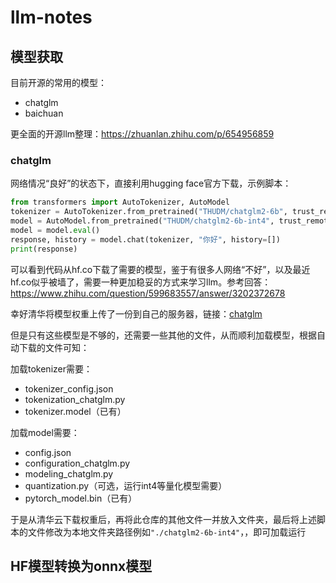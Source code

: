 # llm-notes

## 模型获取

目前开源的常用的模型：
- chatglm
- baichuan

更全面的开源llm整理：<https://zhuanlan.zhihu.com/p/654956859>

### chatglm

网络情况“良好”的状态下，直接利用hugging face官方下载，示例脚本：
```py
from transformers import AutoTokenizer, AutoModel
tokenizer = AutoTokenizer.from_pretrained("THUDM/chatglm2-6b", trust_remote_code=True)
model = AutoModel.from_pretrained("THUDM/chatglm2-6b-int4", trust_remote_code=True).float()
model = model.eval()
response, history = model.chat(tokenizer, "你好", history=[])
print(response)
```

可以看到代码从hf.co下载了需要的模型，鉴于有很多人网络“不好”，以及最近hf.co似乎被墙了，需要一种更加稳妥的方式来学习llm。参考回答：<https://www.zhihu.com/question/599683557/answer/3202372678>

幸好清华将模型权重上传了一份到自己的服务器，链接：[chatglm](https://cloud.tsinghua.edu.cn/d/674208019e314311ab5c/)

但是只有这些模型是不够的，还需要一些其他的文件，从而顺利加载模型，根据自动下载的文件可知：

加载tokenizer需要：
- tokenizer_config.json
- tokenization_chatglm.py
- tokenizer.model（已有）

加载model需要：
- config.json
- configuration_chatglm.py
- modeling_chatglm.py
- quantization.py（可选，运行int4等量化模型需要）
- pytorch_model.bin（已有）

于是从清华云下载权重后，再将此仓库的其他文件一并放入文件夹，最后将上述脚本的文件修改为本地文件夹路径例如`"./chatglm2-6b-int4"`，，即可加载运行

## HF模型转换为onnx模型